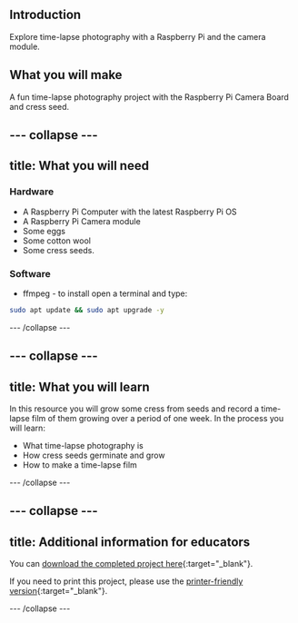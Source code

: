 ## Introduction

Explore time-lapse photography with a Raspberry Pi and the camera module.

## What you will make

A fun time-lapse photography project with the Raspberry Pi Camera Board and cress seed.


--- collapse ---
---
title: What you will need
---
### Hardware

+ A Raspberry Pi Computer with the latest Raspberry Pi OS
+ A Raspberry Pi Camera module
+ Some eggs
+ Some cotton wool
+ Some cress seeds.

### Software

+ ffmpeg - to install open a terminal and type:

```bash
sudo apt update && sudo apt upgrade -y
```

--- /collapse ---

--- collapse ---
---
title: What you will learn
---

In this resource you will grow some cress from seeds and record a time-lapse film of them growing over a period of one week. In the process you will learn:

- What time-lapse photography is
- How cress seeds germinate and grow
- How to make a time-lapse film

--- /collapse ---

--- collapse ---
---
title: Additional information for educators
---

You can [download the completed project here](https://rpf.io/p/en/cress-egg-heads-get){:target="_blank"}.

If you need to print this project, please use the [printer-friendly version](https://projects.raspberrypi.org/en/projects/cress-egg-heads/print){:target="_blank"}.

--- /collapse ---

